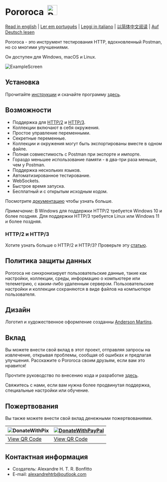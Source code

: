 <h1>Pororoca <img style="margin: 4px 0 0 4px" height="32" src="pororoca.png" alt="Pororoca Logo"/></h1>

[Read in english](README.md) | [Ler em português](README_pt.md) | [Leggi in italiano](README_it.md) | [以简体中文阅读](README_zh-cn.md) | [Auf Deutsch lesen](README_de.md)

Pororoca - это инструмент тестирования HTTP, вдохновленный Postman, но со многими улучшениями.

Он доступен для Windows, macOS и Linux.

![ExampleScreen](./misc/example_screen_ru.png)

## Установка

Прочитайте [инструкции](https://pororoca.io/docs/installation) и скачайте программу [здесь](https://github.com/alexandrehtrb/Pororoca/releases).

## Возможности

* Поддержка для [HTTP/2](https://http2.github.io/) и [HTTP/3](https://developers.cloudflare.com/http3/).
* Коллекции включают в себя окружения.
* Простое управление переменными.
* Секретные переменные.
* Коллекции и окружения могут быть экспортированы вместе в одном файле.
* Полная совместимость с Postman при экспорте и импорте.
* Гораздо меньшее использование памяти - в два-три раза меньше, чем у Postman.
* Поддержка нескольких языков.
* Автоматизированное тестирование.
* WebSockets.
* Быстрое время запуска.
* Бесплатный и с открытым исходным кодом.

Посмотрите [документацию](https://pororoca.io/docs/) чтобы узнать больше.

*Примечание*: В Windows для поддержки HTTP/2 требуется Windows 10 и более поздняя. Для поддержки HTTP/3 требуется Linux или Windows 11 и более поздняя.

### HTTP/2 и HTTP/3

Хотите узнать больше о HTTP/2 и HTTP/3? Проверьте эту [статью](https://alexandrehtrb.github.io/posts/2024/03/http2-and-http3-explained/).

## Политика защиты данных

Pororoca не синхронизирует пользовательские данные, такие как настройки, коллекции, среды, информацию о компьютере или телеметрию, с каким-либо удаленным сервером. Пользовательские настройки и коллекции сохраняются в виде файлов на компьютере пользователя.

## Дизайн

Логотип и художественное оформление созданны [Anderson Martins](https://www.behance.net/am-dsgn).

## Вклад

Вы можете внести свой вклад в этот проект, отправляя запросы на извлечение, открывая проблемы, сообщая об ошибках и предлагая улучшения. Расскажите о Pororoca своим друзьям, если вам это нравится!

Прочтите руководство по внесению кода и разработке [здесь](CONTRIBUTING.md).

Свяжитесь с нами, если вам нужна более продвинутая поддержка, специальные настройки или обучение.

## Пожертвования

Вы также можете внести свой вклад денежными пожертвованиями.

| ![DonateWithPix](./misc/pix_botao_doacao.png) | [![DonateWithPayPal](./misc/paypal_donation_button.png)](https://www.paypal.com/donate/?hosted_button_id=NUADRWF3WNYQ2) |
|--|--|
| [View QR Code](./misc/pix_doacao_qr_code.png) | [View QR Code](./misc/paypal_donation_qr_code.png) |

## Контактная информация

* Создатель: Alexandre H. T. R. Bonfitto
* E-mail: alexandrehtrb@outlook.com
